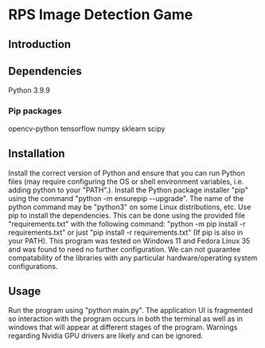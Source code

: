 # RPS Image Detection Game

## Introduction

## Dependencies
Python 3.9.9

### Pip packages
opencv-python
tensorflow
numpy
sklearn
scipy

## Installation
Install the correct version of Python and ensure that you can run Python files (may require configuring the OS or shell environment variables, i.e. adding python to your "PATH".). Install the Python package installer "pip" using the command "python -m ensurepip --upgrade". The name of the python command may be "python3" on some Linux distributions, etc. Use pip to install the dependencies. This can be done using the provided file "requirements.txt" with the following command: "python -m pip install -r requirements.txt" or just "pip install -r requirements.txt" (If pip is also in your PATH). This program was tested on Windows 11 and Fedora Linux 35 and was found to need no further configuration. We can not guarantee compatability of the libraries with any particular hardware/operating system configurations.

## Usage
Run the program using "python main.py". The application UI is fragmented so interaction with the program occurs in both the terminal as well as in windows that will appear at different stages of the program. Warnings regarding Nvidia GPU drivers are likely and can be ignored.